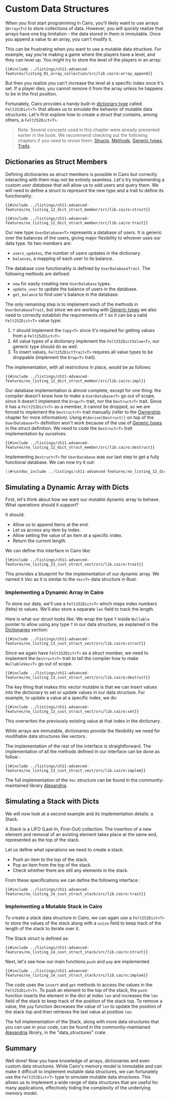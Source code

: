 # Custom Data Structures

When you first start programming in Cairo, you'll likely want to use arrays
(`Array<T>`) to store collections of data. However, you will quickly realize
that arrays have one big limitation - the data stored in them is immutable. Once
you append a value to an array, you can't modify it.

This can be frustrating when you want to use a mutable data structure. For
example, say you're making a game where the players have a level, and they can
level up. You might try to store the level of the players in an array:

```rust,noplayground
{{#include ../listings/ch11-advanced-features/listing_01_array_collection/src/lib.cairo:array_append}}
```

But then you realize you can't increase the level at a specific index once it's
set. If a player dies, you cannot remove it from the array unless he happens to
be in the first position.

Fortunately, Cairo provides a handy built-in [dictionary type](./ch03-02-dictionaries.md) called `Felt252Dict<T>` that allows us to
simulate the behavior of mutable data structures. Let's first explore how to create a struct that contains, among others, a `Felt252Dict<T>`.

> Note: Several concepts used in this chapter were already presented earlier in the book. We recommend checking out the following chapters if you need to revise them:
> [Structs](ch05-00-using-structs-to-structure-related-data.md),
> [Methods](./ch05-03-method-syntax.md),
> [Generic types](./ch08-00-generic-types-and-traits.md),
> [Traits](./ch08-02-traits-in-cairo.md).

## Dictionaries as Struct Members

Defining dictionaries as struct members is possible in Cairo but correctly interacting with them may not be entirely seamless. Let's try implementing a custom _user database_ that will allow us to add users and query them. We will need to define a struct to represent the new type and a trait to define its functionality:

```rust,noplayground
{{#include ../listings/ch11-advanced-features/no_listing_12_dict_struct_member/src/lib.cairo:struct}}

{{#include ../listings/ch11-advanced-features/no_listing_12_dict_struct_member/src/lib.cairo:trait}}
```

Our new type `UserDatabase<T>` represents a database of users. It is generic over the balances of the users, giving major flexibility to whoever uses our data type. Its two members are:

- `users_updates`, the number of users updates in the dictionary.
- `balances`, a mapping of each user to its balance.

The database core functionality is defined by `UserDatabaseTrait`. The following methods are defined:

- `new` for easily creating new `UserDatabase` types.
- `update_user` to update the balance of users in the database.
- `get_balance` to find user's balance in the database.

The only remaining step is to implement each of the methods in `UserDatabaseTrait`, but since we are working with [Generic types](./ch08-00-generic-types-and-traits.md) we also need to correctly establish the requirements of `T` so it can be a valid `Felt252Dict<T>` value type:

1. `T` should implement the `Copy<T>` since it's required for getting values from a `Felt252Dict<T>`.
2. All value types of a dictionary implement the `Felt252DictValue<T>`, our generic type should do as well.
3. To insert values, `Felt252DictTrait<T>` requires all value types to be droppable (implement the `Drop<T>` trait).

The implementation, with all restrictions in place, would be as follows:

```rust,noplayground
{{#include ../listings/ch11-advanced-features/no_listing_12_dict_struct_member/src/lib.cairo:impl}}
```

Our database implementation is almost complete, except for one thing: the compiler doesn't know how to make a `UserDatabase<T>` go out of scope, since it doesn't implement the `Drop<T>` trait, nor the `Destruct<T>` trait.
Since it has a `Felt252Dict<T>` as a member, it cannot be dropped, so we are forced to implement the `Destruct<T>` trait manually (refer to the [Ownership](ch04-01-what-is-ownership.md#the-drop-trait) chapter for more information).
Using `#[derive(Destruct)]` on top of the `UserDatabase<T>` definition won't work because of the use of [Generic types][generics] in the struct definition. We need to code the `Destruct<T>` trait implementation by ourselves:

```rust,noplayground
{{#include ../listings/ch11-advanced-features/no_listing_12_dict_struct_member/src/lib.cairo:destruct}}
```

Implementing `Destruct<T>` for `UserDatabase` was our last step to get a fully functional database. We can now try it out:

```rust
{{#rustdoc_include ../listings/ch11-advanced-features/no_listing_12_dict_struct_member/src/lib.cairo:main}}
```

[generics]: ./ch08-00-generic-types-and-traits.md

## Simulating a Dynamic Array with Dicts

First, let's think about how we want our mutable dynamic array to behave. What
operations should it support?

It should:

- Allow us to append items at the end.
- Let us access any item by index.
- Allow setting the value of an item at a specific index.
- Return the current length.

We can define this interface in Cairo like:

```rust,noplayground
{{#include ../listings/ch11-advanced-features/no_listing_13_cust_struct_vect/src/lib.cairo:trait}}
```

This provides a blueprint for the implementation of our dynamic array. We named
it _Vec_ as it is similar to the `Vec<T>` data structure in Rust.

### Implementing a Dynamic Array in Cairo

To store our data, we'll use a `Felt252Dict<T>` which maps index numbers (felts)
to values. We'll also store a separate `len` field to track the length.

Here is what our struct looks like. We wrap the type `T` inside `Nullable`
pointer to allow using any type `T` in our data structure, as explained in the
[Dictionaries][nullable] section:

```rust,noplayground
{{#include ../listings/ch11-advanced-features/no_listing_13_cust_struct_vect/src/lib.cairo:struct}}
```

Since we again have `Felt252Dict<T>` as a struct member, we need to implement the `Destruct<T>` trait to tell the compiler how to make `NullableVec<T>` go out of scope.

```rust,noplayground
{{#include ../listings/ch11-advanced-features/no_listing_13_cust_struct_vect/src/lib.cairo:destruct}}
```

The key thing that makes this vector mutable is that we can insert values into
the dictionary to set or update values in our data structure. For example, to
update a value at a specific index, we do:

```rust,noplayground
{{#include ../listings/ch11-advanced-features/no_listing_13_cust_struct_vect/src/lib.cairo:set}}
```

This overwrites the previously existing value at that index in the dictionary.

While arrays are immutable, dictionaries provide the flexibility we need for
modifiable data structures like vectors.

The implementation of the rest of the interface is straightforward. The
implementation of all the methods defined in our interface can be done as follow
:

```rust,noplayground
{{#include ../listings/ch11-advanced-features/no_listing_13_cust_struct_vect/src/lib.cairo:implem}}
```

The full implementation of the `Vec` structure can be found in the
community-maintained library [Alexandria](https://github.com/keep-starknet-strange/alexandria/tree/main/packages/data_structures/src).

[nullable]: ./ch03-02-dictionaries.md#dictionaries-of-types-not-supported-natively

## Simulating a Stack with Dicts

We will now look at a second example and its implementation details: a Stack.

A Stack is a LIFO (Last-In, First-Out) collection. The insertion of a new
element and removal of an existing element takes place at the same end,
represented as the top of the stack.

Let us define what operations we need to create a stack:

- Push an item to the top of the stack.
- Pop an item from the top of the stack.
- Check whether there are still any elements in the stack.

From these specifications we can define the following interface :

```rust,noplayground
{{#include ../listings/ch11-advanced-features/no_listing_14_cust_struct_stack/src/lib.cairo:trait}}
```

### Implementing a Mutable Stack in Cairo

To create a stack data structure in Cairo, we can again use a `Felt252Dict<T>`
to store the values of the stack along with a `usize` field to keep track of the
length of the stack to iterate over it.

The Stack struct is defined as:

```rust,noplayground
{{#include ../listings/ch11-advanced-features/no_listing_14_cust_struct_stack/src/lib.cairo:struct}}
```

Next, let's see how our main functions `push` and `pop` are implemented.

```rust,noplayground
{{#include ../listings/ch11-advanced-features/no_listing_14_cust_struct_stack/src/lib.cairo:implem}}
```

The code uses the `insert` and `get` methods to access the values in the
`Felt252Dict<T>`. To push an element to the top of the stack, the `push`
function inserts the element in the dict at index `len` and increases the
`len` field of the stack to keep track of the position of the stack top. To
remove a value, the `pop` function decreases the value of `len` to update the
position of the stack top and then retrieves the last value at position `len`.

The full implementation of the Stack, along with more data structures that you
can use in your code, can be found in the community-maintained
[Alexandria][alexandria data structures] library, in the "data_structures" crate.

[alexandria data structures]: https://github.com/keep-starknet-strange/alexandria/tree/main/packages/data_structures/src

## Summary

Well done! Now you have knowledge of arrays, dictionaries and even custom data structures.
While Cairo's memory model is immutable and can make it difficult to implement
mutable data structures, we can fortunately use the `Felt252Dict<T>` type to
simulate mutable data structures. This allows us to implement a wide range of
data structures that are useful for many applications, effectively hiding the
complexity of the underlying memory model.
